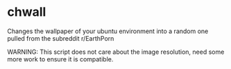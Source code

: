 # chwall
Changes the wallpaper of your ubuntu environment into a random one pulled from the subreddit r/EarthPorn

WARNING: This script does not care about the image resolution, need some more work to ensure it is compatible.
